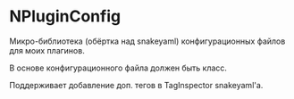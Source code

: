 # NPluginConfig
Микро-библиотека (обёртка над snakeyaml) конфигурационных файлов для моих плагинов.

В основе конфигурационного файла должен быть класс.

Поддерживает добавление доп. тегов в TagInspector snakeyaml'а.
